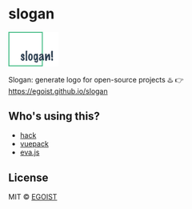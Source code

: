 # slogan

<img src="./logo.png" width="100"/>

Slogan: generate logo for open-source projects ♨️ 👉 https://egoist.github.io/slogan

## Who's using this?

- [hack](https://github.com/egoist/hack)
- [vuepack](https://github.com/egoist/vuepack)
- [eva.js](https://github.com/egoist/eva.js)

## License

MIT &copy; [EGOIST](https://github.com/egoist)
